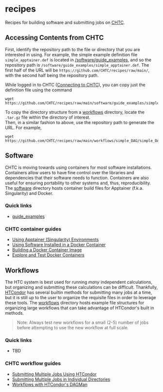 # recipes

Recipes for building software and submitting jobs on [CHTC](https://chtc.cs.wisc.edu).

## Accessing Contents from CHTC

First, identify the repository path to the file or directory that you are interested in using.
For example, the simple example definition file `simple_apptainer.def` is located in [/software/guide\_examples](/software/guide_examples), and so the repository path is `/software/guide_examples/simple_apptainer.def`.
The first half of the URL will be `https://github.com/CHTC/recipes/raw/main/`, with the second half being the repository path.

While logged in to CHTC ([Connecting to CHTC](https://chtc.cs.wisc.edu/uw-research-computing/connecting)), you can copy just the definition file using the command

```
wget https://github.com/CHTC/recipes/raw/main/software/guide_examples/simple_apptainer.def
```

To copy the directory structure from a [workflows](/workflows/) directory, locate the `.tar.gz` file within the directory of interest.  
Then, in a similar fashion to above, use the repository path to generate the URL.
For example, 

```
wget https://github.com/CHTC/recipes/raw/main/workflows/simple_DAG/simple_DAG.tar.gz
```

## Software

CHTC is moving towards using containers for most software installations.
Containers allow users to have fine control over the libraries and dependencies that their software needs to function.
Containers are also useful for ensuring portability to other systems and, thus, reproducibility.
The [software](/software/) directory hosts container build files for Apptainer (f.k.a. Singularity) and Docker.

### Quick links

- [guide\_examples](/software/guide_examples)

### CHTC container guides

- [Using Apptainer (Singularity) Environments](https://chtc.cs.wisc.edu/uw-research-computing/singularity-htc)
- [Using Software Installed in a Docker Container](https://chtc.cs.wisc.edu/uw-research-computing/docker-jobs)
- [Building a Docker Container Image](https://chtc.cs.wisc.edu/uw-research-computing/docker-build)
- [Explore and Test Docker Containers](https://chtc.cs.wisc.edu/uw-research-computing/docker-test)

## Workflows

The HTC system is best used for running *many* independent calculations, but organizing and submitting these calculations can be difficult.
Thankfully, [HTCondor](https://research.cs.wisc.edu/htcondor) has several builtin methods for submitting many jobs at a time, but it is still up to the user to organize the requisite files in order to leverage these tools.
The [workflows](/workflows/) directory hosts example file structures for organizing large workflows that can take advantage of HTCondor's built in methods.

> Note: Always test new workflows for a small (2-5) number of jobs before attempting to use the new workflow at full scale.

### Quick links

- TBD

### CHTC workflow guides

- [Submitting Multiple Jobs Using HTCondor](https://chtc.cs.wisc.edu/uw-research-computing/multiple-jobs)
- [Submitting Multiple Jobs in Individual Directories](https://chtc.cs.wisc.edu/uw-research-computing/multiple-job-dirs)
- [Workflows with HTCondor's DAGMan](https://chtc.cs.wisc.edu/uw-research-computing/dagman-workflows)


